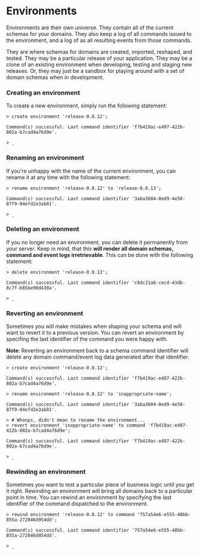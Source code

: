 # Environments

Environments are their own universe. They contain all of the current schemas for your domains. They also keep a log of all commands issued to the environment, and a log of as all resulting events from those commands.

They are where schemas for domains are created, imported, reshaped, and tested. They may be a particular release of your application. They may be a clone of an existing environment when developing, testing and staging new releases. Or, they may just be a sandbox for playing around with a set of domain schemas when in development.

### Creating an environment

To create a new environment, simply run the following statement:

	> create environment 'release-0.8.12';

	Command(s) successful. Last command identifier 'f7b419ac-e497-422b-802a-b7cad4a76d9e'.

	> _

### Renaming an environment

If you're unhappy with the name of the current environment, you can rename it at any time with the following statement:

	> rename environment 'release-0.8.12' to 'release-0.8.13';

	Command(s) successful. Last command identifier '3aba3604-0ed9-4e50-87f9-04efd2e3ab81'.

	> _


### Deleting an environment

If you no longer need an environment, you can delete it permanently from your server. Keep in mind, that this **will render all domain schemas, command and event logs irretrievable**. This can be done with the following statement:

	> delete environment 'release-0.8.13';

	Command(s) successful. Last command identifier 'c8dc21a6-cecd-43db-8c7f-b85be90d430a'.

	> _

### Reverting an environment

Sometimes you will make mistakes when shaping your schema and will want to revert it to a previous version. You can revert an environment by specifing the last identifier of the command you were happy with.

**Note**: Reverting an environment back to a schema command identifier will delete any domain command/event log data generated after that identifier.

	> create environment 'release-0.8.12';

	Command(s) successful. Last command identifier 'f7b419ac-e497-422b-802a-b7cad4a76d9e'.

	> rename environment 'release-0.8.12' to 'inappropriate-name';

	Command(s) successful. Last command identifier '3aba3604-0ed9-4e50-87f9-04efd2e3ab81'.

	> # Whoops, didn't mean to rename the environment...
	> revert environment 'inappropriate-name' to command 'f7b419ac-e497-422b-802a-b7cad4a76d9e';

	Command(s) successful. Last command identifier 'f7b419ac-e497-422b-802a-b7cad4a76d9e'.

	> _

### Rewinding an environment

Sometimes you want to test a particular piece of business logic until you get it right. Rewinding an environment will bring all domains back to a particular point in time. You can rewind an environment by specifying the last identifier of the command dispatched to the environment.

	> rewind environment 'release-0.8.12' to command '757a54e6-e555-48bb-855a-272046d954dd';

	Command(s) successful. Last command identifier '757a54e6-e555-48bb-855a-272046d954dd'.

	> _



